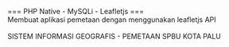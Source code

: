 === PHP Native - MySQLi - Leafletjs === <br>
Membuat aplikasi pemetaan dengan menggunakan leafletjs API <br><br>
SISTEM INFORMASI GEOGRAFIS - PEMETAAN SPBU KOTA PALU

